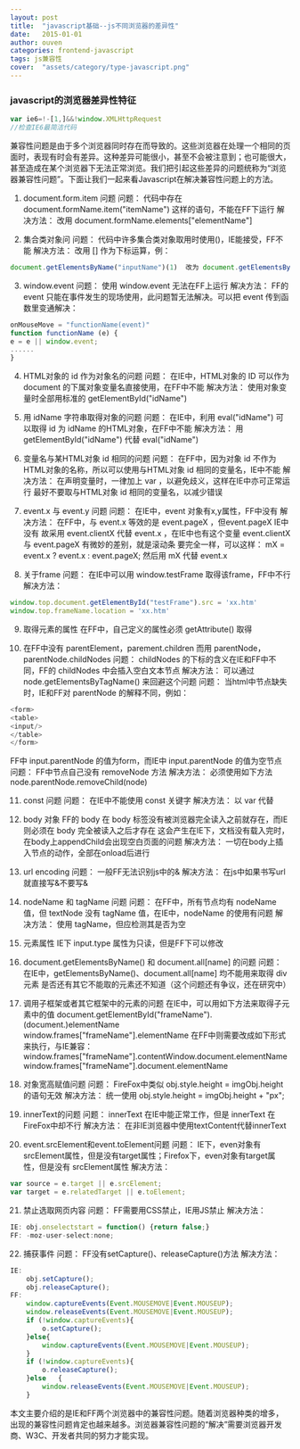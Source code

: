```yaml
---
layout: post
title:  "javascript基础--js不同浏览器的差异性"
date:   2015-01-01
author: ouven
categories: frontend-javascript
tags: js兼容性
cover:  "assets/category/type-javascript.png"
---
```


### javascript的浏览器差异性特征

```javascript
var ie6=!-[1,]&&!window.XMLHttpRequest
//检查IE6最简洁代码
```

兼容性问题是由于多个浏览器同时存在而导致的。这些浏览器在处理一个相同的页面时，表现有时会有差异。这种差异可能很小，甚至不会被注意到；也可能很大，甚至造成在某个浏览器下无法正常浏览。我们把引起这些差异的问题统称为“浏览器兼容性问题”。下面让我们一起来看Javascript在解决兼容性问题上的方法。

1. document.form.item 问题
问题：
代码中存在 document.formName.item("itemName") 这样的语句，不能在FF下运行
解决方法：
改用 document.formName.elements["elementName"]

2. 集合类对象问 
问题：
代码中许多集合类对象取用时使用()，IE能接受，FF不能
解决方法：
改用 [] 作为下标运算，例： 

```javascript
document.getElementsByName("inputName")(1)  改为 document.getElementsByName("inputName")[1]
```

3. window.event
问题：
使用 window.event 无法在FF上运行
解决方法：
FF的 event 只能在事件发生的现场使用，此问题暂无法解决。可以把 event 传到函数里变通解决：

```javascript
onMouseMove = "functionName(event)" 
function functionName (e) {  
e = e || window.event;  
......  
}  
```
 
 
4. HTML对象的 id 作为对象名的问题
问题：
在IE中，HTML对象的 ID 可以作为 document 的下属对象变量名直接使用，在FF中不能
解决方法：
使用对象变量时全部用标准的 getElementById("idName")

5. 用 idName 字符串取得对象的问题
问题：
在IE中，利用 eval("idName") 可以取得 id 为 idName 的HTML对象，在FF中不能
解决方法：
用 getElementById("idName") 代替 eval("idName")

6. 变量名与某HTML对象 id 相同的问题
问题：
在FF中，因为对象 id 不作为HTML对象的名称，所以可以使用与HTML对象 id 相同的变量名，IE中不能
解决方法：
在声明变量时，一律加上 var ，以避免歧义，这样在IE中亦可正常运行
最好不要取与HTML对象 id 相同的变量名，以减少错误

7. event.x 与 event.y 问题
问题：
在IE中，event 对象有x,y属性，FF中没有
解决方法：
在FF中，与 event.x 等效的是 event.pageX ，但event.pageX IE中没有
故采用 event.clientX 代替 event.x ，在IE中也有这个变量
event.clientX 与 event.pageX 有微妙的差别，就是滚动条
要完全一样，可以这样：
mX = event.x ? event.x : event.pageX;
然后用 mX 代替 event.x

8. 关于frame
问题：
在IE中可以用 window.testFrame 取得该frame，FF中不行
解决方法：

```javascript
window.top.document.getElementById("testFrame").src = 'xx.htm' 
window.top.frameName.location = 'xx.htm' 
```

9. 取得元素的属性
在FF中，自己定义的属性必须 getAttribute() 取得

10. 在FF中没有 parentElement，parement.children 而用 parentNode，parentNode.childNodes
问题：
childNodes 的下标的含义在IE和FF中不同，FF的 childNodes 中会插入空白文本节点
解决方法：
可以通过 node.getElementsByTagName() 来回避这个问题 
问题： 
当html中节点缺失时，IE和FF对 parentNode 的解释不同，例如：

```javascript
<form>
<table>
<input/>
</table>
</form> 
```

FF中 input.parentNode 的值为form，而IE中 input.parentNode 的值为空节点 
问题： 
FF中节点自己没有 removeNode 方法
解决方法：
必须使用如下方法 node.parentNode.removeChild(node)

11. const 问题
问题：
在IE中不能使用 const 关键字
解决方法：
以 var 代替

12. body 对象
FF的 body 在 body 标签没有被浏览器完全读入之前就存在，而IE则必须在 body 完全被读入之后才存在
这会产生在IE下，文档没有载入完时，在body上appendChild会出现空白页面的问题
解决方法：
一切在body上插入节点的动作，全部在onload后进行

13. url encoding
问题：
一般FF无法识别js中的&
解决方法：
在js中如果书写url就直接写&不要写&

14. nodeName 和 tagName 问题
问题：
在FF中，所有节点均有 nodeName 值，但 textNode 没有 tagName 值，在IE中，nodeName 的使用有问题
解决方法：
使用 tagName，但应检测其是否为空

15. 元素属性
IE下 input.type 属性为只读，但是FF下可以修改

16. document.getElementsByName() 和 document.all[name] 的问题
问题：
在IE中，getElementsByName()、document.all[name] 均不能用来取得 div 元素
是否还有其它不能取的元素还不知道（这个问题还有争议，还在研究中）

17. 调用子框架或者其它框架中的元素的问题
在IE中，可以用如下方法来取得子元素中的值
document.getElementById("frameName").(document.)elementName  
window.frames["frameName"].elementName 
在FF中则需要改成如下形式来执行，与IE兼容：
window.frames["frameName"].contentWindow.document.elementName  
window.frames["frameName"].document.elementName 

18. 对象宽高赋值问题
问题：
FireFox中类似 obj.style.height = imgObj.height 的语句无效
解决方法：
统一使用 obj.style.height = imgObj.height + "px";

19. innerText的问题
问题：
innerText 在IE中能正常工作，但是 innerText 在FireFox中却不行
解决方法：
在非IE浏览器中使用textContent代替innerText

20. event.srcElement和event.toElement问题
问题：
IE下，even对象有srcElement属性，但是没有target属性；Firefox下，even对象有target属性，但是没有 srcElement属性
解决方法：

```javascript
var source = e.target || e.srcElement;  
var target = e.relatedTarget || e.toElement; 
```

21. 禁止选取网页内容
问题：
FF需要用CSS禁止，IE用JS禁止
解决方法：

```javascript
IE: obj.onselectstart = function() {return false;}
FF: -moz-user-select:none;
```

22. 捕获事件
问题：
FF没有setCapture()、releaseCapture()方法
解决方法：

```javascript
IE:
    obj.setCapture();   
    obj.releaseCapture(); 
FF:
    window.captureEvents(Event.MOUSEMOVE|Event.MOUSEUP);  
    window.releaseEvents(Event.MOUSEMOVE|Event.MOUSEUP);  
    if (!window.captureEvents){  
        o.setCapture();  
    }else{  
        window.captureEvents(Event.MOUSEMOVE|Event.MOUSEUP);  
    }  
    if (!window.captureEvents){  
        o.releaseCapture();  
    }else   {  
        window.releaseEvents(Event.MOUSEMOVE|Event.MOUSEUP);  
    }  
```

本文主要介绍的是IE和FF两个浏览器中的兼容性问题。随着浏览器种类的增多，出现的兼容性问题肯定也越来越多。浏览器兼容性问题的“解决”需要浏览器开发商、W3C、开发者共同的努力才能实现。
 